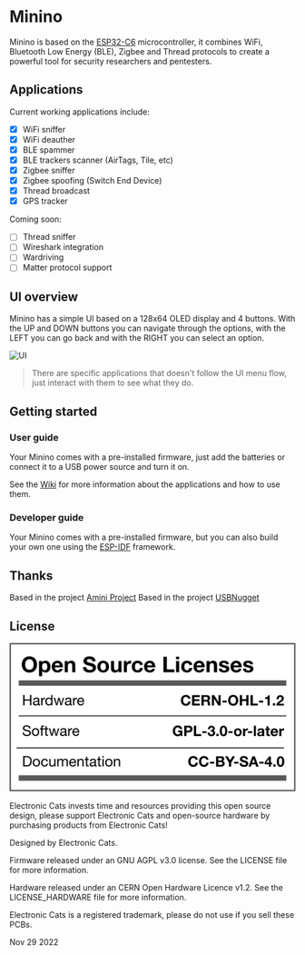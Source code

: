 # Minino

Minino is based on the [ESP32-C6](https://www.espressif.com/en/products/socs/esp32-c6) microcontroller, it combines WiFi, Bluetooth Low Energy (BLE), Zigbee and Thread protocols to create a powerful tool for security researchers and pentesters.

## Applications

Current working applications include:

- [x] WiFi sniffer
- [x] WiFi deauther
- [x] BLE spammer
- [x] BLE trackers scanner (AirTags, Tile, etc)
- [x] Zigbee sniffer
- [x] Zigbee spoofing (Switch End Device)
- [x] Thread broadcast
- [x] GPS tracker

Coming soon:

- [ ] Thread sniffer
- [ ] Wireshark integration
- [ ] Wardriving
- [ ] Matter protocol support

## UI overview

Minino has a simple UI based on a 128x64 OLED display and 4 buttons. With the UP and DOWN buttons you can navigate through the options, with the LEFT you can go back and with the RIGHT you can select an option.

![UI](./examples/ESP-IDF/minino/src/ui_overview.gif)

> There are specific applications that doesn't follow the UI menu flow, just interact with them to see what they do.

## Getting started

### User guide

Your Minino comes with a pre-installed firmware, just add the batteries or connect it to a USB power source and turn it on.

See the [Wiki]() for more information about the applications and how to use them.

### Developer guide

Your Minino comes with a pre-installed firmware, but you can also build your own one using the [ESP-IDF](https://docs.espressif.com/projects/esp-idf/en/latest/esp32/get-started/index.html) framework.

## Thanks

Based in the project [Amini Project](https://github.com/Ocelot-Offensive-Security/Arsenal)
Based in the project [USBNugget](https://github.com/HakCat-Tech/USB-Nugget)

## License

![OpenSourceLicense](https://github.com/ElectronicCats/AjoloteBoard/raw/master/OpenSourceLicense.png)

Electronic Cats invests time and resources providing this open source design, please support Electronic Cats and open-source hardware by purchasing products from Electronic Cats!

Designed by Electronic Cats.

Firmware released under an GNU AGPL v3.0 license. See the LICENSE file for more information.

Hardware released under an CERN Open Hardware Licence v1.2. See the LICENSE_HARDWARE file for more information.

Electronic Cats is a registered trademark, please do not use if you sell these PCBs.

Nov 29 2022
